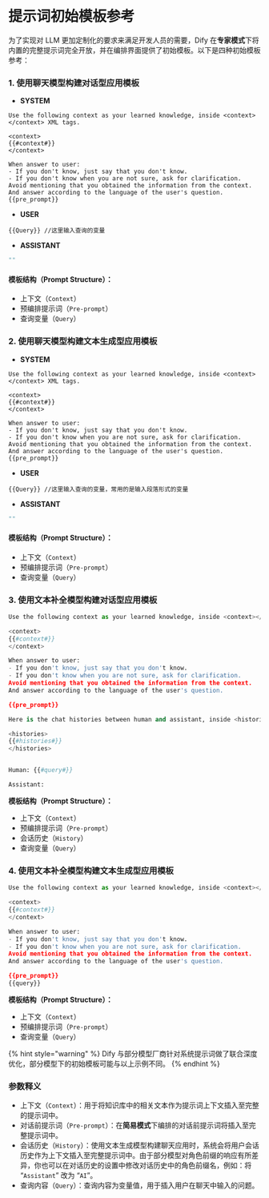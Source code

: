 # 提示词初始模板参考

为了实现对 LLM 更加定制化的要求来满足开发人员的需要，Dify 在**专家模式**下将内置的完整提示词完全开放，并在编排界面提供了初始模板。以下是四种初始模板参考：

### 1. 使用聊天模型构建对话型应用模板

* **SYSTEM**

```
Use the following context as your learned knowledge, inside <context></context> XML tags.

<context>
{{#context#}}
</context>

When answer to user:
- If you don't know, just say that you don't know.
- If you don't know when you are not sure, ask for clarification.
Avoid mentioning that you obtained the information from the context.
And answer according to the language of the user's question.
{{pre_prompt}}
```

* **USER**

```
{{Query}} //这里输入查询的变量
```

* **ASSISTANT**

```Python
"" 
```

#### **模板结构（Prompt Structure）：**

* 上下文（`Context`）
* 预编排提示词（`Pre-prompt`）
* 查询变量（`Query`）

### 2. 使用聊天模型构建文本生成型应用模板

* **SYSTEM**

```
Use the following context as your learned knowledge, inside <context></context> XML tags.

<context>
{{#context#}}
</context>

When answer to user:
- If you don't know, just say that you don't know.
- If you don't know when you are not sure, ask for clarification.
Avoid mentioning that you obtained the information from the context.
And answer according to the language of the user's question.
{{pre_prompt}}
```

* **USER**

```
{{Query}} //这里输入查询的变量，常用的是输入段落形式的变量
```

* **ASSISTANT**

```Python
"" 
```

#### **模板结构（Prompt Structure）：**

* 上下文（`Context`）
* 预编排提示词（`Pre-prompt`）
* 查询变量（`Query`）

### 3. 使用文本补全模型构建对话型应用模板

```Python
Use the following context as your learned knowledge, inside <context></context> XML tags.

<context>
{{#context#}}
</context>

When answer to user:
- If you don't know, just say that you don't know.
- If you don't know when you are not sure, ask for clarification.
Avoid mentioning that you obtained the information from the context.
And answer according to the language of the user's question.

{{pre_prompt}}

Here is the chat histories between human and assistant, inside <histories></histories> XML tags.

<histories>
{{#histories#}}
</histories>


Human: {{#query#}}

Assistant: 
```

**模板结构（Prompt Structure）：**

* 上下文（`Context`）
* 预编排提示词（`Pre-prompt`）
* 会话历史（`History`）
* 查询变量（`Query`）

### 4. 使用文本补全模型构建文本生成型应用模板

```Python
Use the following context as your learned knowledge, inside <context></context> XML tags.

<context>
{{#context#}}
</context>

When answer to user:
- If you don't know, just say that you don't know.
- If you don't know when you are not sure, ask for clarification.
Avoid mentioning that you obtained the information from the context.
And answer according to the language of the user's question.

{{pre_prompt}}
{{query}}
```

**模板结构（Prompt Structure）：**

* 上下文（`Context`）
* 预编排提示词（`Pre-prompt`）
* 查询变量（`Query`）

{% hint style="warning" %}
Dify 与部分模型厂商针对系统提示词做了联合深度优化，部分模型下的初始模板可能与以上示例不同。
{% endhint %}

### 参数释义

* 上下文（`Context`）：用于将知识库中的相关文本作为提示词上下文插入至完整的提示词中。
* 对话前提示词（`Pre-prompt`）：在**简易模式**下编排的对话前提示词将插入至完整提示词中。
* 会话历史（`History`）：使用文本生成模型构建聊天应用时，系统会将用户会话历史作为上下文插入至完整提示词中。由于部分模型对角色前缀的响应有所差异，你也可以在对话历史的设置中修改对话历史中的角色前缀名，例如：将 “`Assistant`” 改为 “`AI`”。
* 查询内容（`Query`）：查询内容为变量值，用于插入用户在聊天中输入的问题。
